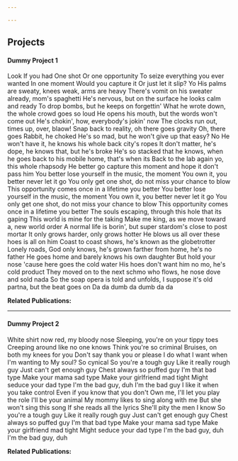 ```yaml
---

---
```


## Projects

#### Dummy Project 1

Look If you had One shot Or one opportunity
To seize everything you ever wanted In one moment Would you capture it Or just let it slip?
Yo His palms are sweaty, knees weak, arms are heavy There's vomit on his sweater already, mom's spaghetti
He's nervous, but on the surface he looks calm and ready To drop bombs, but he keeps on forgettin' What he wrote down, the whole crowd goes so loud
He opens his mouth, but the words won't come out He's chokin', how, everybody's jokin' now
The clocks run out, times up, over, blaow! Snap back to reality, oh there goes gravity
Oh, there goes Rabbit, he choked He's so mad, but he won't give up that easy? No
He won't have it, he knows his whole back city's ropes It don't matter, he's dope, he knows that, but he's broke
He's so stacked that he knows, when he goes back to his mobile home, that's when its
Back to the lab again yo, this whole rhapsody He better go capture this moment and hope it don't pass him
You better lose yourself in the music, the moment You own it, you better never let it go
You only get one shot, do not miss your chance to blow This opportunity comes once in a lifetime you better
You better lose yourself in the music, the moment You own it, you better never let it go
You only get one shot, do not miss your chance to blow This opportunity comes once in a lifetime you better The souls escaping, through this hole that its gaping
This world is mine for the taking Make me king, as we move toward a, new world order
A normal life is borin', but super stardom's close to post mortar
It only grows harder, only grows hotter He blows us all over these hoes is all on him
Coast to coast shows, he's known as the globetrotter
Lonely roads, God only knows, he's grown farther from home, he's no father
He goes home and barely knows his own daughter
But hold your nose 'cause here goes the cold water
His hoes don't want him no mo, he's cold product
They moved on to the next schmo who flows, he nose dove and sold nada
So the soap opera is told and unfolds, I suppose it's old partna, but the beat goes on
Da da dumb da dumb da da

**Related Publications:**

---

#### Dummy Project 2

White shirt now red, my bloody nose Sleeping, you're on your tippy toes
Creeping around like no one knows Think you're so criminal
Bruises, on both my knees for you Don't say thank you or please
I do what I want when I'm wanting to
My soul? So cynical So you're a tough guy
Like it really rough guy Just can't get enough guy
Chest always so puffed guy
I'm that bad type Make your mama sad type
Make your girlfriend mad tight Might seduce your dad type
I'm the bad guy, duh I'm the bad guy
I like it when you take control
Even if you know that you don't Own me, I'll let you play the role
I'll be your animal My mommy likes to sing along with me
But she won't sing this song If she reads all the lyrics She'll pity the men I know
So you're a tough guy Like it really rough guy
Just can't get enough guy Chest always so puffed guy
I'm that bad type Make your mama sad type
Make your girlfriend mad tight Might seduce your dad type
I'm the bad guy, duh
I'm the bad guy, duh

**Related Publications:**
